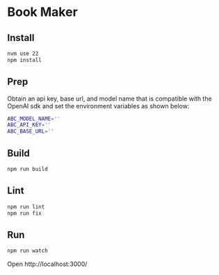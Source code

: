 # Book Maker

## Install

```sh
nvm use 22
npm install
```

## Prep

Obtain an api key, base url, and model name that is compatible with
the OpenAI sdk and set the environment variables as shown below:

```sh
ABC_MODEL_NAME=''
ABC_API_KEY=''
ABC_BASE_URL=''
```

## Build

```sh
npm run build
```

## Lint

```sh
npm run lint
npm run fix
```

## Run

```sh
npm run watch
```

Open http://localhost:3000/
